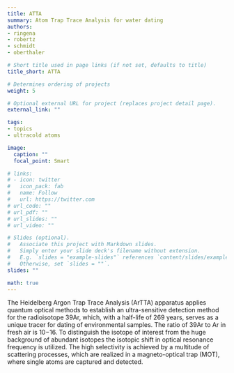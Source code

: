 ```yaml
---
title: ATTA
summary: Atom Trap Trace Analysis for water dating
authors:
- ringena
- robertz
- schmidt
- oberthaler

# Short title used in page links (if not set, defaults to title)
title_short: ATTA

# Determines ordering of projects
weight: 5

# Optional external URL for project (replaces project detail page).
external_link: ""

tags:
- topics
- ultracold atoms

image:
  caption: ""
  focal_point: Smart

# links:
# - icon: twitter
#   icon_pack: fab
#   name: Follow
#   url: https://twitter.com
# url_code: ""
# url_pdf: ""
# url_slides: ""
# url_video: ""

# Slides (optional).
#   Associate this project with Markdown slides.
#   Simply enter your slide deck's filename without extension.
#   E.g. `slides = "example-slides"` references `content/slides/example-slides.md`.
#   Otherwise, set `slides = ""`.
slides: ""

math: true
---
```

The Heidelberg Argon Trap Trace Analysis (ArTTA) apparatus applies quantum optical methods to establish an ultra-sensitive detection method for the radioisotope 39Ar, which, with a half-life of 269 years, serves as a unique tracer for dating of environmental samples. The ratio of 39Ar to Ar in fresh air is 10−16. To distinguish the isotope of interest from the huge background of abundant isotopes the isotopic shift in optical resonance frequency is utilized. The high selectivity is achieved by a multitude of scattering processes, which are realized in a magneto-optical trap (MOT), where single atoms are captured and detected.
